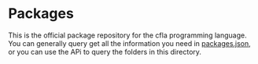 # Packages

This is the official package repository for the cfla programming language. You can generally query get all the
information you need in [packages.json](packages.json), or you can use the APi to query the folders in this directory.
